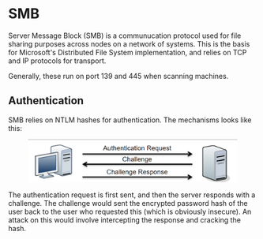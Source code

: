 # SMB

Server Message Block (SMB) is a communucation protocol used for file sharing purposes across nodes on a network of systems. This is the basis for Microsoft's Distributed File System implementation, and relies on TCP and IP protocols for transport.

Generally, these run on port 139 and 445 when scanning machines.

## Authentication

SMB relies on NTLM hashes for authentication. The mechanisms looks like this:

<figure><img src="../../.gitbook/assets/image (249) (1).png" alt=""><figcaption></figcaption></figure>

The authentication request is first sent, and then the server responds with a challenge. The challenge would sent the encrypted password hash of the user back to the user who requested this (which is obviously insecure). An attack on this would involve intercepting the response and cracking the hash.

